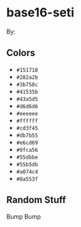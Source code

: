 # base16-seti

By: 

## Colors

* `#151718`
* `#282a2b`
* `#3b758c`
* `#41535b`
* `#43a5d5`
* `#d6d6d6`
* `#eeeeee`
* `#ffffff`
* `#cd3f45`
* `#db7b55`
* `#e6cd69`
* `#9fca56`
* `#55dbbe`
* `#55b5db`
* `#a074c4`
* `#8a553f`

## Random Stuff

Bump
Bump
